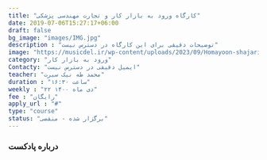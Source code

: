```yaml
---
title: "کارگاه ورود به بازار کار و تجارت مهندسی پزشکی"
date: 2019-07-06T15:27:17+06:00
draft: false
bg_image: "images/IMG.jpg"
description : "توضیحات دقیقی برای این کارگاه در دسترس نیست"
image: "https://musicdel.ir/wp-content/uploads/2023/09/Homayoon-shajarian.jpg"
category: "ورود به بازار کار"
Contacty: "ایمیل دقیقی در دسترس نیست"
teacher: "محمد طه نیک سیرت"
duration : "ساعت ۱۶:۳۰"
weekly : "۲۲ دی ماه ۱۴۰۰"
fee : "رایگان"
apply_url : "#"
type: "course"
status: "برگزار شده - منقضی"
---
```



### درباره پادکست 
